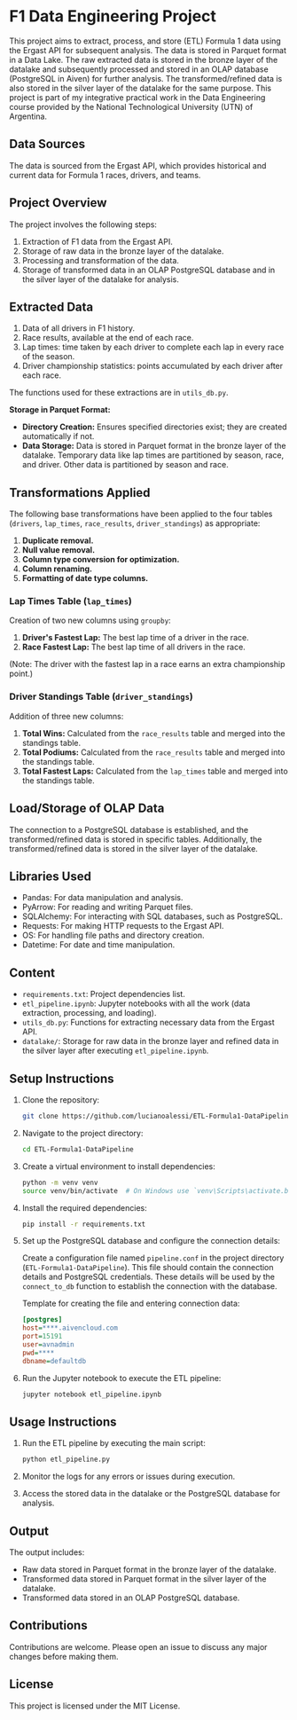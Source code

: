 # F1 Data Engineering Project

This project aims to extract, process, and store (ETL) Formula 1 data using the Ergast API for subsequent analysis. The data is stored in Parquet format in a Data Lake. The raw extracted data is stored in the bronze layer of the datalake and subsequently processed and stored in an OLAP database (PostgreSQL in Aiven) for further analysis. The transformed/refined data is also stored in the silver layer of the datalake for the same purpose. This project is part of my integrative practical work in the Data Engineering course provided by the National Technological University (UTN) of Argentina.

## Data Sources

The data is sourced from the Ergast API, which provides historical and current data for Formula 1 races, drivers, and teams.

## Project Overview

The project involves the following steps:

1. Extraction of F1 data from the Ergast API.
2. Storage of raw data in the bronze layer of the datalake.
3. Processing and transformation of the data.
4. Storage of transformed data in an OLAP PostgreSQL database and in the silver layer of the datalake for analysis.

## Extracted Data

1. Data of all drivers in F1 history.
2. Race results, available at the end of each race.
3. Lap times: time taken by each driver to complete each lap in every race of the season.
4. Driver championship statistics: points accumulated by each driver after each race.

The functions used for these extractions are in `utils_db.py`.

**Storage in Parquet Format:**

- **Directory Creation:** Ensures specified directories exist; they are created automatically if not.
- **Data Storage:** Data is stored in Parquet format in the bronze layer of the datalake. Temporary data like lap times are partitioned by season, race, and driver. Other data is partitioned by season and race.

## Transformations Applied

The following base transformations have been applied to the four tables (`drivers`, `lap_times`, `race_results`, `driver_standings`) as appropriate:

1. **Duplicate removal.**
2. **Null value removal.**
3. **Column type conversion for optimization.**
4. **Column renaming.**
5. **Formatting of date type columns.**

### Lap Times Table (`lap_times`)

Creation of two new columns using `groupby`:
1. **Driver's Fastest Lap:** The best lap time of a driver in the race.
2. **Race Fastest Lap:** The best lap time of all drivers in the race.

(Note: The driver with the fastest lap in a race earns an extra championship point.)

### Driver Standings Table (`driver_standings`)

Addition of three new columns:

1. **Total Wins:** Calculated from the `race_results` table and merged into the standings table.
2. **Total Podiums:** Calculated from the `race_results` table and merged into the standings table.
3. **Total Fastest Laps:** Calculated from the `lap_times` table and merged into the standings table.

## Load/Storage of OLAP Data

The connection to a PostgreSQL database is established, and the transformed/refined data is stored in specific tables. Additionally, the transformed/refined data is stored in the silver layer of the datalake.

## Libraries Used

- Pandas: For data manipulation and analysis.
- PyArrow: For reading and writing Parquet files.
- SQLAlchemy: For interacting with SQL databases, such as PostgreSQL.
- Requests: For making HTTP requests to the Ergast API.
- OS: For handling file paths and directory creation.
- Datetime: For date and time manipulation.

## Content

- `requirements.txt`: Project dependencies list.
- `etl_pipeline.ipynb`: Jupyter notebooks with all the work (data extraction, processing, and loading).
- `utils_db.py`: Functions for extracting necessary data from the Ergast API.
- `datalake/`: Storage for raw data in the bronze layer and refined data in the silver layer after executing `etl_pipeline.ipynb`.

## Setup Instructions

1. Clone the repository:
    ```sh
    git clone https://github.com/lucianoalessi/ETL-Formula1-DataPipeline.git
    ```

2. Navigate to the project directory:
    ```sh
    cd ETL-Formula1-DataPipeline
    ```

3. Create a virtual environment to install dependencies:
    ```sh
    python -m venv venv
    source venv/bin/activate  # On Windows use `venv\Scripts\activate.bat`
    ```

4. Install the required dependencies:
    ```sh
    pip install -r requirements.txt
    ```

5. Set up the PostgreSQL database and configure the connection details:

    Create a configuration file named `pipeline.conf` in the project directory (`ETL-Formula1-DataPipeline`). This file should contain the connection details and PostgreSQL credentials. These details will be used by the `connect_to_db` function to establish the connection with the database.

    Template for creating the file and entering connection data:
    ```ini
    [postgres]
    host=****.aivencloud.com
    port=15191
    user=avnadmin
    pwd=****
    dbname=defaultdb
    ```

6. Run the Jupyter notebook to execute the ETL pipeline:
    ```sh
    jupyter notebook etl_pipeline.ipynb
    ```

## Usage Instructions

1. Run the ETL pipeline by executing the main script:
    ```sh
    python etl_pipeline.py
    ```

2. Monitor the logs for any errors or issues during execution.
3. Access the stored data in the datalake or the PostgreSQL database for analysis.

## Output

The output includes:

- Raw data stored in Parquet format in the bronze layer of the datalake.
- Transformed data stored in Parquet format in the silver layer of the datalake.
- Transformed data stored in an OLAP PostgreSQL database.

## Contributions

Contributions are welcome. Please open an issue to discuss any major changes before making them.

## License

This project is licensed under the MIT License.

